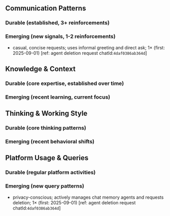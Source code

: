 ## Communication Patterns
### Durable (established, 3+ reinforcements)

### Emerging (new signals, 1-2 reinforcements)
- casual, concise requests; uses informal greeting and direct ask; 1× (first: 2025-09-01) [ref: agent deletion request chatId:`4daf0386ab364d`]

## Knowledge & Context
### Durable (core expertise, established over time)

### Emerging (recent learning, current focus)

## Thinking & Working Style
### Durable (core thinking patterns)

### Emerging (recent behavioral shifts)

## Platform Usage & Queries
### Durable (regular platform activities)

### Emerging (new query patterns)
- privacy-conscious; actively manages chat memory agents and requests deletion; 1× (first: 2025-09-01) [ref: agent deletion request chatId:`4daf0386ab364d`]